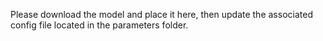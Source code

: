 Please download the model and place it here, then update the associated config file located in the parameters folder.